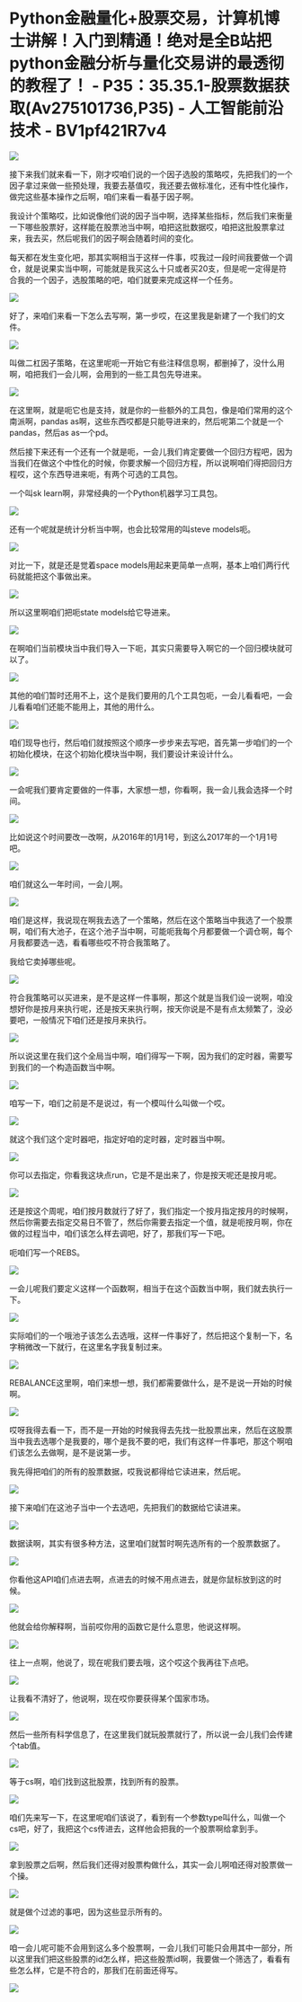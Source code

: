 # Python金融量化+股票交易，计算机博士讲解！入门到精通！绝对是全B站把python金融分析与量化交易讲的最透彻的教程了！ - P35：35.35.1-股票数据获取(Av275101736,P35) - 人工智能前沿技术 - BV1pf421R7v4

![](img/d5b6d166ad169934e0c5fafdcdad8234_0.png)

接下来我们就来看一下，刚才哎咱们说的一个因子选股的策略哎，先把我们的一个因子拿过来做一些预处理，我要去基值哎，我还要去做标准化，还有中性化操作，做完这些基本操作之后啊，咱们来看一看基于因子啊。

我设计个策略哎，比如说像他们说的因子当中啊，选择某些指标，然后我们来衡量一下哪些股票好，这样能在股票池当中啊，咱把这批数据哎，咱把这批股票拿过来，我去买，然后呢我们的因子啊会随着时间的变化。

每天都在发生变化吧，那其实啊相当于这样一件事，哎我过一段时间我要做一个调仓，就是说果实当中啊，可能就是我买这么十只或者买20支，但是呢一定得是符合我的一个因子，选股策略的吧，咱们就要来完成这样一个任务。



![](img/d5b6d166ad169934e0c5fafdcdad8234_2.png)

好了，来咱们来看一下怎么去写啊，第一步哎，在这里我是新建了一个我们的文件。

![](img/d5b6d166ad169934e0c5fafdcdad8234_4.png)

叫做二杠因子策略，在这里呢呃一开始它有些注释信息啊，都删掉了，没什么用啊，咱把我们一会儿啊，会用到的一些工具包先导进来。



![](img/d5b6d166ad169934e0c5fafdcdad8234_6.png)

在这里啊，就是呃它也是支持，就是你的一些额外的工具包，像是咱们常用的这个南派啊，pandas as啊，这些东西哎都是只能导进来的，然后呢第二个就是一个pandas，然后as as一个pd。

然后接下来还有一个还有一个就是呃，一会儿我们肯定要做一个回归方程吧，因为当我们在做这个中性化的时候，你要求解一个回归方程，所以说啊咱们得把回归方程哎，这个东西导进来呃，有两个可选的工具包。

一个叫sk learn啊，非常经典的一个Python机器学习工具包。

![](img/d5b6d166ad169934e0c5fafdcdad8234_8.png)

还有一个呢就是统计分析当中啊，也会比较常用的叫steve models呃。

![](img/d5b6d166ad169934e0c5fafdcdad8234_10.png)

对比一下，就是还是觉着space models用起来更简单一点啊，基本上咱们两行代码就能把这个事做出来。



![](img/d5b6d166ad169934e0c5fafdcdad8234_12.png)

所以这里啊咱们把呃state models给它导进来。

![](img/d5b6d166ad169934e0c5fafdcdad8234_14.png)

在啊咱们当前模块当中我们导入一下呃，其实只需要导入啊它的一个回归模块就可以了。

![](img/d5b6d166ad169934e0c5fafdcdad8234_16.png)

其他的咱们暂时还用不上，这个是我们要用的几个工具包呃，一会儿看看吧，一会儿看看咱们还能不能用上，其他的用什么。



![](img/d5b6d166ad169934e0c5fafdcdad8234_18.png)

咱们现导也行，然后咱们就按照这个顺序一步步来去写吧，首先第一步咱们的一个初始化模块，在这个初始化模块当中啊，我们要设计来设计什么。



![](img/d5b6d166ad169934e0c5fafdcdad8234_20.png)

一会呢我们要肯定要做的一件事，大家想一想，你看啊，我一会儿我会选择一个时间。

![](img/d5b6d166ad169934e0c5fafdcdad8234_22.png)

比如说这个时间要改一改啊，从2016年的1月1号，到这么2017年的一个1月1号吧。

![](img/d5b6d166ad169934e0c5fafdcdad8234_24.png)

咱们就这么一年时间，一会儿啊。

![](img/d5b6d166ad169934e0c5fafdcdad8234_26.png)

咱们是这样，我说现在啊我去选了一个策略，然后在这个策略当中我选了一个股票啊，咱们有大池子，在这个池子当中啊，可能呃我每个月都要做一个调仓啊，每个月我都要选一选，看看哪些哎不符合我策略了。

我给它卖掉哪些呢。

![](img/d5b6d166ad169934e0c5fafdcdad8234_28.png)

符合我策略可以买进来，是不是这样一件事啊，那这个就是当我们设一说啊，咱没想好你是按月来执行呢，还是按天来执行啊，按天你说是不是有点太频繁了，没必要吧，一般情况下咱们还是按月来执行。



![](img/d5b6d166ad169934e0c5fafdcdad8234_30.png)

所以说这里在我们这个全局当中啊，咱们得写一下啊，因为我们的定时器，需要写到我们的一个构造函数当中啊。

![](img/d5b6d166ad169934e0c5fafdcdad8234_32.png)

咱写一下，咱们之前是不是说过，有一个模叫什么叫做一个哎。

![](img/d5b6d166ad169934e0c5fafdcdad8234_34.png)

就这个我们这个定时器吧，指定好咱的定时器，定时器当中啊。

![](img/d5b6d166ad169934e0c5fafdcdad8234_36.png)

你可以去指定，你看我这块点run，它是不是出来了，你是按天呢还是按月呢。

![](img/d5b6d166ad169934e0c5fafdcdad8234_38.png)

还是按这个周呢，咱们按月数就行了好了，我们指定一个按月指定按月的时候啊，然后你需要去指定交易日不管了，然后你需要去指定一个值，就是呃按月啊，你在做的过程当中，咱们该怎么样去调吧，好了，那我们写一下吧。

呃咱们写一个REBS。

![](img/d5b6d166ad169934e0c5fafdcdad8234_40.png)

一会儿呢我们要定义这样一个函数啊，相当于在这个函数当中啊，我们就去执行一下。

![](img/d5b6d166ad169934e0c5fafdcdad8234_42.png)

实际咱们的一个哦池子该怎么去选哦，这样一件事好了，然后把这个复制一下，名字稍微改一下就行，在这里名字我复制过来。



![](img/d5b6d166ad169934e0c5fafdcdad8234_44.png)

REBALANCE这里啊，咱们来想一想，我们都需要做什么，是不是说一开始的时候啊。

![](img/d5b6d166ad169934e0c5fafdcdad8234_46.png)

哎呀我得去看一下，而不是一开始的时候我得去先找一批股票出来，然后在这股票当中我去选哪个是我要的，哪个是我不要的吧，我们有这样一件事吧，那这个啊咱们该怎么去做啊，是不是说第一步。

我先得把咱们的所有的股票数据，哎我说都得给它读进来，然后呢。

![](img/d5b6d166ad169934e0c5fafdcdad8234_48.png)

接下来咱们在这池子当中一个去选吧，先把我们的数据给它读进来。

![](img/d5b6d166ad169934e0c5fafdcdad8234_50.png)

数据读啊，其实有很多种方法，这里咱们就暂时啊先选所有的一个股票数据了。

![](img/d5b6d166ad169934e0c5fafdcdad8234_52.png)

你看他这API咱们点进去啊，点进去的时候不用点进去，就是你鼠标放到这的时候。

![](img/d5b6d166ad169934e0c5fafdcdad8234_54.png)

他就会给你解释啊，当前哎你用的函数它是什么意思，他说这样啊。

![](img/d5b6d166ad169934e0c5fafdcdad8234_56.png)

往上一点啊，他说了，现在呢我们要去哦，这个哎这个我再往下点吧。

![](img/d5b6d166ad169934e0c5fafdcdad8234_58.png)

让我看不清好了，他说啊，现在哎你要获得某个国家市场。

![](img/d5b6d166ad169934e0c5fafdcdad8234_60.png)

然后一些所有科学信息了，在这里我们就玩股票就行了，所以说一会儿我们会传建个tab值。

![](img/d5b6d166ad169934e0c5fafdcdad8234_62.png)

等于cs啊，咱们找到这批股票，找到所有的股票。

![](img/d5b6d166ad169934e0c5fafdcdad8234_64.png)

咱们先来写一下，在这里呢咱们该说了，看到有一个参数type叫什么，叫做一个cs吧，好了，我把这个cs传进去，这样他会把我的一个股票啊给拿到手。



![](img/d5b6d166ad169934e0c5fafdcdad8234_66.png)

拿到股票之后啊，然后我们还得对股票构做什么，其实一会儿啊咱还得对股票做一个操。

![](img/d5b6d166ad169934e0c5fafdcdad8234_68.png)

就是做个过滤的事吧，因为这些显示所有的。

![](img/d5b6d166ad169934e0c5fafdcdad8234_70.png)

咱一会儿呢可能不会用到这么多个股票啊，一会儿我们可能只会用其中一部分，所以这里我们把这些股票的id怎么样，把这些股票id啊，我要做一个筛选了，看看有些怎么样，它是不符合的，那我们在前面还得写。



![](img/d5b6d166ad169934e0c5fafdcdad8234_72.png)